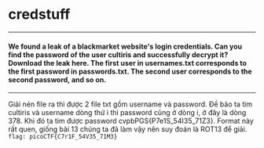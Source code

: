 # credstuff
---
#### We found a leak of a blackmarket website's login credentials. Can you find the password of the user cultiris and successfully decrypt it? Download the leak here. The first user in usernames.txt corresponds to the first password in passwords.txt. The second user corresponds to the second password, and so on.

---
Giải nén file ra thì được 2 file txt gồm username và password.
Đề bảo ta tìm cultiris và username dòng thứ i thì password cũng ở dòng i, ở đây là dòng 378.
Khi đó ta tìm được password cvpbPGS{P7e1S_54I35_71Z3}. Format này rất quen, giống bài 13 chúng ta đã làm vậy nên suy đoán là ROT13 để giải.
```flag: picoCTF{C7r1F_54V35_71M3}```
